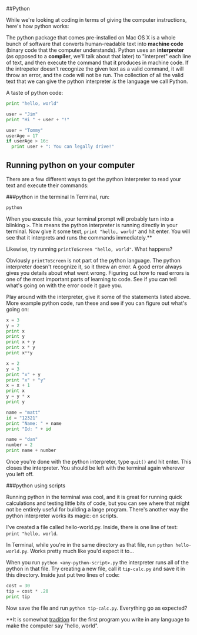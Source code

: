 ##Python

While we're looking at coding in terms of giving the computer instructions, here's how python works:

The python package that comes pre-installed on Mac OS X is a whole bunch of software that converts human-readable text into **machine code** (binary code that the computer understands).  Python uses an **interpreter** (as opposed to a **compiler**, we'll talk about that later) to "interpret" each line of text, and then execute the command that it produces in machine code.  If the intrepeter doesn't recognize the given text as a valid command, it will throw an error, and the code will not be run.  The collection of all the valid text that we can give the python interpreter *is* the language we call Python.

A taste of python code:

```python
print "hello, world"
```

```python
user = "Jim"
print "Hi " + user + "!"
```

```python
user = "Tommy"
userAge = 17
if userAge > 16:
  print user + ": You can legally drive!"
```

## Running python on your computer

There are a few different ways to get the python interpreter to read your text and execute their commands:

###python in the terminal
In Terminal, run:

```bash
python
```

When you execute this, your terminal prompt will probably turn into a blinking `>`.  This means the python interpreter is running directly in your terminal.  Now give it some text, `print "hello, world"` and hit enter. You will see that it interprets and runs the commands immediately.**

Likewise, try running `printToScreen "hello, world"`.  What happens?

Obviously `printToScreen` is not part of the python language.  The python interpreter doesn't recognize it, so it threw an error.  A good error always gives you details about what went wrong.  Figuring out how to read errors is one of the most important parts of learning to code.  See if you can tell what's going on with the error code it gave you.

Play around with the interpreter, give it some of the statements listed above.  More example python code, run these and see if you can figure out what's going on:

```python
x = 3
y = 2
print x
print y
print x + y
print x * y
print x**y
```

```python
x = 2
y = 3
print "x" + y
print "x" + "y"
x = x + 1
print x
y = y * x
print y
```

```python
name = "matt"
id = "12321"
print "Name: " + name
print "Id: " + id
```

```python
name = "dan"
number = 2
print name + number
```

Once you're done with the python interpreter, type `quit()` and hit enter.  This closes the interpreter.  You should be left with the terminal again wherever you left off.

###python using scripts

Running python in the terminal was cool, and it is great for running quick calculations and testing little bits of code, but you can see where that might not be entirely useful for building a large program.  There's another way the python interpreter works its magic: on scripts.

I've created a file called hello-world.py.  Inside, there is one line of text: `print "hello, world`.

In Terminal, while you're in the same directory as that file, run `python hello-world.py`.  Works pretty much like you'd expect it to...

When you run `python <any-python-script>.py` the interpreter runs all of the python in that file.  Try creating a new file, call it `tip-calc.py` and save it in this directory.  Inside just put two lines of code:

```python
cost = 30
tip = cost * .20
print tip
```

Now save the file and run `python tip-calc.py`.  Everything go as expected?


**It is somewhat [tradition](http://en.wikipedia.org/wiki/%22Hello,_world!%22_program) for the first program you write in any language to make the computer say "hello, world".
